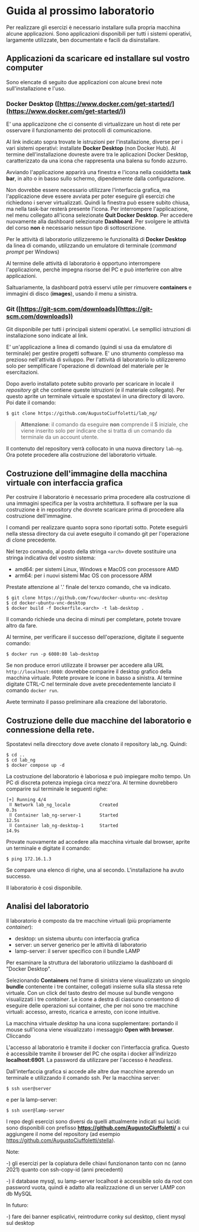 # Guida al prossimo laboratorio
Per realizzare gli esercizi è necessario installare sulla propria macchina alcune applicazioni. Sono applicazioni disponibili per tutti i sistemi operativi, largamente utilizzate, ben documentate e facili da disinstallare.

## Applicazioni da scaricare ed installare sul vostro computer

Sono elencate di seguito due applicazioni con alcune brevi note sull'installazione e l'uso.

### Docker Desktop ([https://www.docker.com/get-started/](https://www.docker.com/get-started/))

E' una applicazizone che ci consente di virtualizzare un host di rete per osservare il funzionamento dei protocolli di comunicazione.

Al link indicato sopra trovate le istruzioni per l'installazione, diverse per i vari sistemi operativi: installate **Docker Desktop** (non Docker Hub). Al termine dell'installazione dovreste avere tra le aplicazioni Docker Desktop, caratterizzato da una icona che rappresenta una balena su fondo azzurro.

Avviando l'applicazione apparirà una finestra e l'icona nella cosiddetta **task bar**, in alto o in basso sullo schermo, dipendemente dalla configurazione.

Non dovrebbe essere necessario utilizzare l'interfaccia grafica, ma l'applicazione deve essere avviata per poter eseguire gli esercizi che richiedono i server virtualizzati. Quindi la finestra può essere subito chiusa, ma nella task-bar resterà presente l'icona. Per interrompere l'applicazione, nel menu collegato all'icona selezionate **Quit Docker Desktop**. Per accedere nuovamente alla dashboard selezionate **Dashboard**. Per svolgere le attività del corso **non** è necessario nessun tipo di sottoscrizione.

Per le attività di laboratorio utilizzeremo le funzionalità di **Docker Desktop** da linea di comando, utilizzando un emulatore di terminale (*command prompt* per Windows)

Al termine delle attività di laboratorio è opportuno interrompere l'applicazione, perchè impegna risorse del PC e può interferire con altre applicazioni.

Saltuariamente, la dashboard potrà esservi utile per rimuovere **containers** e immagini di disco (**images**), usando il menu a sinistra.

### Git ([https://git-scm.com/downloads](https://git-scm.com/downloads))

Git disponibile per tutti i principali sistemi operativi. Le sempllici istruzioni di installazione sono indicate al link.

E' un'applicazione a linea di comando (quindi si usa da emulatore di terminale) per gestire progetti software. E' uno strumento complesso ma prezioso nell'attività di sviluppo. Per l'attività di laboratorio lo utilizzeremo solo per semplificare l'operazione di download del materiale per le esercitazioni.

Dopo averlo installato potete subito provarlo per scaricare in locale il *repository* git che contiene queste istruzioni (e il materiale collegato). Per questo aprite un terminale virtuale e spostatevi in una directory di lavoro. Poi date il comando:

    $ git clone https://github.com/AugustoCiuffoletti/lab_ng/

> **Attenzione**: il comando da eseguire **non** comprende il $ iniziale, che viene inserito solo per indicare che si tratta di un comando da terminale da un account utente.

Il contenuto del repository verrà collocato in una nuova directory `lab-ng`. Ora potete procedere alla costruzione del laboratorio virtuale.

## Costruzione dell'immagine della macchina virtuale con interfaccia grafica

Per costruire il laboratorio è necessario prima procedere alla costruzione di una immagini specifica per la vostra architettura. Il software per la sua costruzione è in repository che dovrete scaricare prima di procedere alla costruzione dell'immagine.

I comandi per realizzare quanto sopra sono riportati sotto. Potete eseguirli nella stessa directory da cui avete eseguito il comando git per l'operazione di clone precedente.

Nel terzo comando, al posto della stringa `<arch>` dovete sostituire una stringa indicativa del vostro sistema:

* amd64: per sistemi Linux, Windows e MacOS con processore AMD
* arm64: per i nuovi sistemi Mac OS con processore ARM

Prestate attenzione al '.' finale del terxzo comando, che va indicato.

    $ git clone https://github.com/fcwu/docker-ubuntu-vnc-desktop
    $ cd docker-ubuntu-vnc-desktop
    $ docker build -f Dockerfile.<arch> -t lab-desktop .

Il comando richiede una decina di minuti per completare, potete trovare altro da fare.

Al termine, per verificare il successo dell'operazione, digitate il seguente comando:

    $ docker run -p 6080:80 lab-desktop

Se non produce errori utilizzate il browser per accedere alla URL `http://localhost:6080`: dovrebbe comparire il desktop grafico della macchina virtuale. Potete provare le icone in basso a sinistra. Al termine digitate CTRL-C nel terminale dove avete precedentemente lanciato il comando `docker run`.

Avete terminato il passo preliminare alla creazione del laboratorio.

## Costruzione delle due macchine del laboratorio e connessione della rete.

Spostatevi nella direcctory dove avete clonato il repository lab_ng. Quindi:

    $ cd ..
    $ cd lab_ng
    $ docker compose up -d

La costruzione del laboratorio è laboriosa e può impiegare molto tempo. Un PC di discreta potenza impiega circa mezz'ora. Al termine dovrebbero comparire sul terminale le seguenti righe:
    
    [+] Running 4/4
     ⠿ Network lab_ng_locale           Created                                 0.3s
     ⠿ Container lab_ng-server-1       Started                                12.5s
     ⠿ Container lab_ng-desktop-1      Started                                14.9s

Provate nuovamente ad accedere alla macchina virtuale dal browser, aprite un terminale e digitate il comando:

    $ ping 172.16.1.3

Se compare una elenco di righe, una al secondo. L'installazione ha avuto successo.

Il laboratorio è così disponibile.

## Analisi del laboratorio

Il laboratorio è composto da tre macchine virtuali (più propriamente *container*):

- desktop: un sistema ubuntu con interfaccia grafica
- server: un server generico per le attività di laboratorio
- lamp-server: il server specifico con il bundle LAMP

Per esaminare la struttura del laboratorio utilizziamo la dashboard di "Docker Desktop".

Selezionando **Containers** nel frame di sinistra viene visualizzato un singolo **bundle** contenente i tre container, collegati insieme sulla slla stessa rete virtuale. Con un click del tasto destro del mouse sul bundle vengono visualizzati i tre *container*. Le icone a destra di ciascuno consentono di eseguire delle operazioni sui container, che per noi sono tre macchine virtuali: accesso, arresto, ricarica e arresto, con icone intuitive.

La macchina virtuale *desktop* ha una icona supplementare: portando il mouse sull'icona viene visualizzato i messaggio **Open with browser**. Cliccando 

L'accesso al laboratorio è tramite il docker con l'interfaccia grafica. Questo è accessibile tramite il browser del PC che ospita i docker all'indirizzo **localhost:6901**. La password da utilizzare per l'accesso è *headless*.

Dall'interfaccia grafica si accede alle altre due macchine aprendo un terminale e utilizzando il comando ssh. Per la macchina server:

    $ ssh user@server

e per la lamp-server:

    $ ssh user@lamp-server

I repo degli esercizi sono diversi da quelli attualmente indicati sui lucidi: sono disponibili con prefisso **https://github.com/AugustoCiuffoletti/** a cui aggiungere il nome del repository (ad esempio https://github.com/AugustoCiuffoletti/stella).

Note:

-) gli esercizi per la copiatura delle chiavi funzionanon tanto con nc (anno 2021) quanto con ssh-copy-id (anni precedenti)

-) il database mysql, su lamp-server localhost è accessibile solo da root con password vuota, quindi è adatto alla realizzazione di un server LAMP con db MySQL

In futuro:

-) fare dei banner esplicativi, reintrodurre conky sul desktop, client mysql sul desktop
